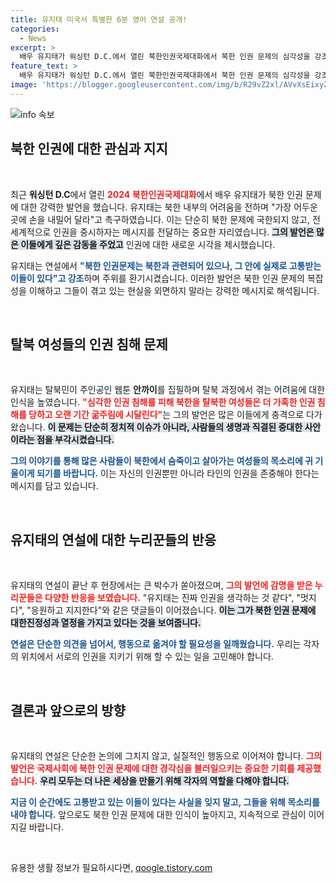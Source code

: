 ```yaml
---
title: 유지태 미국서 특별한 6분 영어 연설 공개!
categories:
  - News
excerpt: >
  배우 유지태가 워싱턴 D.C.에서 열린 북한인권국제대화에서 북한 인권 문제의 심각성을 강조하며 가장 어두운 곳에 손을 내밀어 달라고 요청했습니다. 그의 열정적인 연설에 누리꾼들은 큰 호평을 보내며 지지의 목소리를 높였습니다.
feature_text: >
  배우 유지태가 워싱턴 D.C.에서 열린 북한인권국제대화에서 북한 인권 문제의 심각성을 강조하며 가장 어두운 곳에 손을 내밀어 달라고 요청했습니다. 그의 열정적인 연설에 누리꾼들은 큰 호평을 보내며 지지의 목소리를 높였습니다.
image: 'https://blogger.googleusercontent.com/img/b/R29vZ2xl/AVvXsEixyZcFfHzMRdzZMjFBmAUKJYCLCGyLL1o632UiGVXcaFdKo_bkvkuCioo0uUKlGfBVcT3P84aROyZIXSBEx3Aw5nCQ3pTgDom1WDC4m8eifvWiAmWEEVb4x6G_l8C0QH225ldMjyaFvpxGEBGNO37VmDTDMHGhJPq73UglMfDca1-0aw/s1600/blogspot.png'
---
```


<p><img src="https://blogger.googleusercontent.com/img/b/R29vZ2xl/AVvXsEixyZcFfHzMRdzZMjFBmAUKJYCLCGyLL1o632UiGVXcaFdKo_bkvkuCioo0uUKlGfBVcT3P84aROyZIXSBEx3Aw5nCQ3pTgDom1WDC4m8eifvWiAmWEEVb4x6G_l8C0QH225ldMjyaFvpxGEBGNO37VmDTDMHGhJPq73UglMfDca1-0aw/s1600/blogspot.png" alt="info 속보" /></p>

<h2 data-ke-size="size26">북한 인권에 대한 관심과 지지</h2>

<p data-ke-size="size16">&nbsp;</p>

<p data-ke-size="size16">최근 <b>워싱턴 D.C</b>에서 열린 <b><span style="color: #ee2323;">2024 북한인권국제대화</span></b>에서 배우 유지태가 북한 인권 문제에 대한 강력한 발언을 했습니다. 유지태는 북한 내부의 어려움을 전하며 "가장 어두운 곳에 손을 내밀어 달라"고 촉구하였습니다. 이는 단순히 북한 문제에 국한되지 않고, 전 세계적으로 인권을 중시하자는 메시지를 전달하는 중요한 자리였습니다. <b><span style="background-color: #21538527;">그의 발언은 많은 이들에게 깊은 감동을 주었고</span></b> 인권에 대한 새로운 시각을 제시했습니다.</p>

<p data-ke-size="size16">유지태는 연설에서 <b><span style="color: #1a5490;">"북한 인권문제는 북한과 관련되어 있으나, 그 안에 실제로 고통받는 이들이 있다"고 강조</span></b>하며 주위를 환기시켰습니다. 이러한 발언은 북한 인권 문제의 복잡성을 이해하고 그들이 겪고 있는 현실을 외면하지 말라는 강력한 메시지로 해석됩니다. </p>

<p data-ke-size="size16">&nbsp;</p>

<h2 data-ke-size="size26">탈북 여성들의 인권 침해 문제</h2>

<p data-ke-size="size16">&nbsp;</p>

<p data-ke-size="size16">유지태는 탈북민이 주인공인 웹툰 <b>안까이</b>를 집필하며 탈북 과정에서 겪는 어려움에 대한 인식을 높였습니다. <b><span style="color: #ee2323;">"심각한 인권 침해를 피해 북한을 탈북한 여성들은 더 가혹한 인권 침해를 당하고 오랜 기간 굶주림에 시달린다"</span></b>는 그의 발언은 많은 이들에게 충격으로 다가왔습니다. <b><span style="background-color: #21538527;">이 문제는 단순히 정치적 이슈가 아니라, 사람들의 생명과 직결된 중대한 사안이라는 점을 부각시켰습니다.</span></b></p>

<p data-ke-size="size16"><b><span style="color: #1a5490;">그의 이야기를 통해 많은 사람들이 북한에서 숨죽이고 살아가는 여성들의 목소리에 귀 기울이게 되기를 바랍니다.</span></b> 이는 자신의 인권뿐만 아니라 타인의 인권을 존중해야 한다는 메시지를 담고 있습니다.</p>

<p data-ke-size="size16">&nbsp;</p>

<h2 data-ke-size="size26">유지태의 연설에 대한 누리꾼들의 반응</h2>

<p data-ke-size="size16">&nbsp;</p>

<p data-ke-size="size16">유지태의 연설이 끝난 후 현장에서는 큰 박수가 쏟아졌으며, <b><span style="color: #ee2323;">그의 발언에 감명을 받은 누리꾼들은 다양한 반응을 보였습니다.</span></b> "유지태는 진짜 인권을 생각하는 것 같다", "멋지다", "응원하고 지지한다"와 같은 댓글들이 이어졌습니다. <b><span style="background-color: #21538527;">이는 그가 북한 인권 문제에 대한진정성과 열정을 가지고 있다는 것을 보여줍니다.</span></b></p>

<p data-ke-size="size16"><b><span style="color: #1a5490;">연설은 단순한 의견을 넘어서, 행동으로 옮겨야 할 필요성을 일깨웠습니다.</span></b> 우리는 각자의 위치에서 서로의 인권을 지키기 위해 할 수 있는 일을 고민해야 합니다. </p>

<p data-ke-size="size16">&nbsp;</p>

<h2 data-ke-size="size26">결론과 앞으로의 방향</h2>

<p data-ke-size="size16">&nbsp;</p>

<p data-ke-size="size16">유지태의 연설은 단순한 논의에 그치지 않고, 실질적인 행동으로 이어져야 합니다. <b><span style="color: #ee2323;">그의 발언은 국제사회에 북한 인권 문제에 대한 경각심을 불러일으키는 중요한 기회를 제공했습니다.</span></b> <b><span style="background-color: #21538527;">우리 모두는 더 나은 세상을 만들기 위해 각자의 역할을 다해야 합니다.</span></b></p>

<p data-ke-size="size16"><b><span style="color: #1a5490;">지금 이 순간에도 고통받고 있는 이들이 있다는 사실을 잊지 말고, 그들을 위해 목소리를 내야 합니다.</span></b> 앞으로도 북한 인권 문제에 대한 인식이 높아지고, 지속적으로 관심이 이어지길 바랍니다.</p>

<p data-ke-size="size16">&nbsp;</p>
유용한 생활 정보가 필요하시다면, <a href="https://qoogle.tistory.com" rel="dofollow">qoogle.tistory.com</a>


